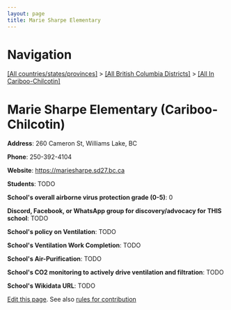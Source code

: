 ```yaml
---
layout: page
title: Marie Sharpe Elementary
---
```

# Navigation

[[All countries/states/provinces]](../../..) > [[All British Columbia Districts]](../..) > [[All In Cariboo-Chilcotin]](..)

# Marie Sharpe Elementary (Cariboo-Chilcotin)

**Address**: 260 Cameron St, Williams Lake, BC

**Phone**: 250-392-4104

**Website**: <https://mariesharpe.sd27.bc.ca>

**Students**: TODO

**School's overall airborne virus protection grade (0-5)**: 0

**Discord, Facebook, or WhatsApp group for discovery/advocacy for THIS school**: TODO

**School's policy on Ventilation**: TODO

**School's Ventilation Work Completion**: TODO

**School's Air-Purification**: TODO

**School's CO2 monitoring to actively drive ventilation and filtration**: TODO

**School's Wikidata URL**: TODO


[Edit this page](https://github.com/ventilate-schools/BC/edit/main/./Cariboo-Chilcotin/Marie_Sharpe_Elementary.md). See also [rules for contribution](../../../contribution-rules/)